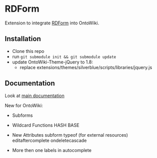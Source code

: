 # RDForm
Extension to integrate [RDForm](https://github.com/simeonackermann/RDForm/) into OntoWiki.

## Installation ##

- Clone this repo
- run `git submodule init && git submodule update`
- update OntoWiki-Theme-jQuery to 1.8:
	- replace extensions/themes/silverblue/scripts/libraries/jquery.js

## Documentation ##

Look at [main documentation](https://github.com/simeonackermann/RDForm/)

New for OntoWiki:

- Subforms

- Wildcard Functions
	HASH
	BASE

- New Attributes
	subform
	typeof (for external resources)
	editaftercomplete
	ondeletecascade
	

- More then one labels in autocomplete